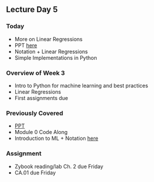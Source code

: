 ## Lecture Day 5

### Today
- More on Linear Regressions 
- PPT [here](../../../../FA25/CSC422/Module%201%20-%20Intro/ml_overview_linear_regressions.pptx)
- Notation + Linear Regressions
- Simple Implementations in Python

### Overview of Week 3

- Intro to Python for machine learning and best practices
- Linear Regressions
- First assignments due

### Previously Covered

- [PPT](https://docs.google.com/presentation/d/1kSuQyW5DTnkVaZEjGYCkfOxvzCqGEFzWBy4e9Uedd9k/edit?slide=id.g18ade992fa_6_757#slide=id.g18ade992fa_6_757)
- Module 0 Code Along
- Introduction to ML + Notation [here](../../../../FA25/CSC422/Module%201%20-%20Intro/ml_overview_linear_regressions.pptx)
 
### Assignment

- Zybook reading/lab Ch. 2 due Friday
- CA.01 due Friday